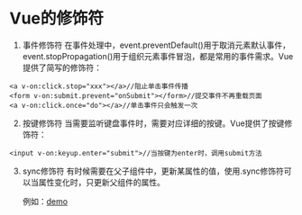 # Vue的修饰符
1. 事件修饰符
在事件处理中，event.preventDefault()用于取消元素默认事件，event.stopPropagation()用于组织元素事件冒泡，都是常用的事件需求。Vue提供了简写的修饰符：
```
<a v-on:click.stop="xxx"></a>//阻止单击事件传播
<form v-on:submit.prevent="onSubmit"></form>//提交事件不再重载页面
<a v-on:click.once="do"></a>//单击事件只会触发一次
```
2. 按键修饰符
当需要监听键盘事件时，需要对应详细的按键。Vue提供了按键修饰符：
```
<input v-on:keyup.enter="submit">//当按键为enter时，调用submit方法
```
3. sync修饰符
有时候需要在父子组件中，更新某属性的值，使用.sync修饰符可以当属性变化时，只更新父组件的属性。

    例如：[demo](https://codesandbox.io/s/inspiring-villani-o7l5s2?file=/src/App.vue)